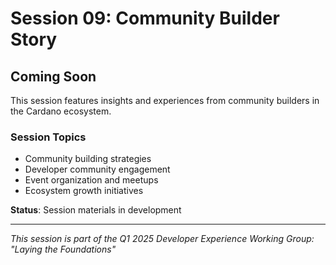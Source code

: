 # Session 09: Community Builder Story

## Coming Soon

This session features insights and experiences from community builders in the Cardano ecosystem.

### Session Topics
- Community building strategies
- Developer community engagement
- Event organization and meetups
- Ecosystem growth initiatives

**Status**: Session materials in development

---

*This session is part of the Q1 2025 Developer Experience Working Group: "Laying the Foundations"*